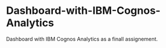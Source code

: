 # Dashboard-with-IBM-Cognos-Analytics
Dashboard with IBM Cognos Analytics as a finall assignement. 
